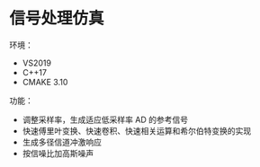 # 信号处理仿真

环境：

  - VS2019
  - C++17
  - CMAKE 3.10

功能：

  - 调整采样率，生成适应低采样率 AD 的参考信号
  - 快速傅里叶变换、快速卷积、快速相关运算和希尔伯特变换的实现
  - 生成多径信道冲激响应
  - 按信噪比加高斯噪声
